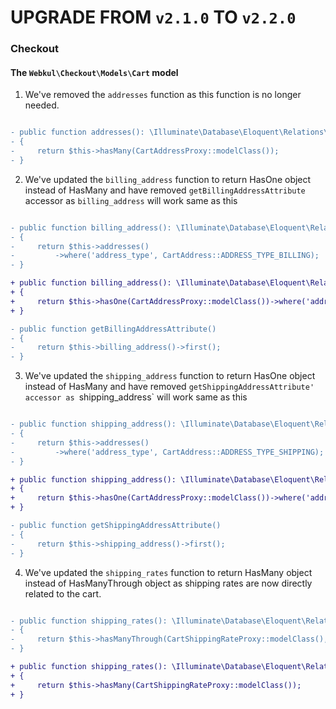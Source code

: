 # UPGRADE FROM `v2.1.0` TO `v2.2.0`

### Checkout

#### The `Webkul\Checkout\Models\Cart` model

1. We've removed the `addresses` function as this function is no longer needed.

```diff

- public function addresses(): \Illuminate\Database\Eloquent\Relations\HasMany
- {
-     return $this->hasMany(CartAddressProxy::modelClass());
- }

```

2. We've updated the `billing_address` function to return HasOne object instead of HasMany and have removed `getBillingAddressAttribute` accessor as `billing_address` will work same as this

```diff

- public function billing_address(): \Illuminate\Database\Eloquent\Relations\HasMany
- {
-     return $this->addresses()
-         ->where('address_type', CartAddress::ADDRESS_TYPE_BILLING);
- }

+ public function billing_address(): \Illuminate\Database\Eloquent\Relations\HasOne
+ {
+     return $this->hasOne(CartAddressProxy::modelClass())->where('address_type', CartAddress::ADDRESS_TYPE_BILLING);
+ }

- public function getBillingAddressAttribute()
- {
-     return $this->billing_address()->first();
- }

```

3. We've updated the `shipping_address` function to return HasOne object instead of HasMany and have removed `getShippingAddressAttribute' accessor as `shipping_address` will work same as this

```diff

- public function shipping_address(): \Illuminate\Database\Eloquent\Relations\HasMany
- {
-     return $this->addresses()
-         ->where('address_type', CartAddress::ADDRESS_TYPE_SHIPPING);
- }

+ public function shipping_address(): \Illuminate\Database\Eloquent\Relations\HasOne
+ {
+     return $this->hasOne(CartAddressProxy::modelClass())->where('address_type', CartAddress::ADDRESS_TYPE_SHIPPING);
+ }

- public function getShippingAddressAttribute()
- {
-     return $this->shipping_address()->first();
- }

```

4. We've updated the `shipping_rates` function to return HasMany object instead of HasManyThrough object as shipping rates are now directly related to the cart.

```diff

- public function shipping_rates(): \Illuminate\Database\Eloquent\Relations\HasManyThrough
- {
-     return $this->hasManyThrough(CartShippingRateProxy::modelClass(), CartAddressProxy::modelClass(), 'cart_id', 'cart_address_id');
- }

+ public function shipping_rates(): \Illuminate\Database\Eloquent\Relations\HasMany
+ {
+     return $this->hasMany(CartShippingRateProxy::modelClass());
+ }

```